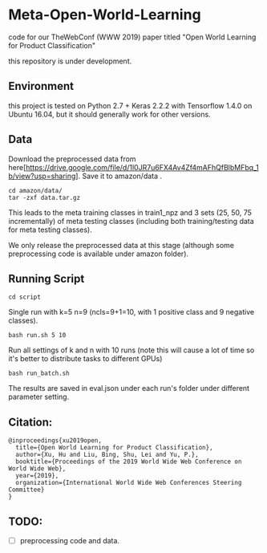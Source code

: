 # Meta-Open-World-Learning
code for our TheWebConf (WWW 2019) paper titled "Open World Learning for Product Classification"

this repository is under development.

## Environment
this project is tested on Python 2.7 + Keras 2.2.2 with Tensorflow 1.4.0 on Ubuntu 16.04, but it should generally work for other versions.

## Data
Download the preprocessed data from here[https://drive.google.com/file/d/1l0JR7u6FX4Av4Zf4mAFhQfBlbMFbq_1b/view?usp=sharing]. Save it to amazon/data .
```
cd amazon/data/
tar -zxf data.tar.gz
```
This leads to the meta training classes in train1_npz and 3 sets (25, 50, 75 incrementally) of meta testing classes (including both training/testing data for meta testing classes).

We only release the preprocessed data at this stage (although some preprocessing code is available under amazon folder).


## Running Script
```
cd script
```
Single run with k=5 n=9 (ncls=9+1=10, with 1 positive class and 9 negative classes).
```
bash run.sh 5 10
```
Run all settings of k and n with 10 runs (note this will cause a lot of time so it's better to distribute tasks to different GPUs)
```
bash run_batch.sh
```
The results are saved in eval.json under each run's folder under different parameter setting.

## Citation:
```
@inproceedings{xu2019open,
  title={Open World Learning for Product Classification},
  author={Xu, Hu and Liu, Bing, Shu, Lei and Yu, P.},
  booktitle={Proceedings of the 2019 World Wide Web Conference on World Wide Web},
  year={2019},
  organization={International World Wide Web Conferences Steering Committee}
}
```

## TODO:
- [ ] preprocessing code and data.
